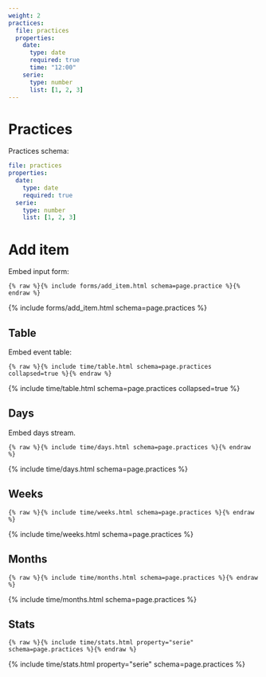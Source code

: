 ```yaml
---
weight: 2
practices:
  file: practices
  properties:
    date:
      type: date
      required: true
      time: "12:00"
    serie:
      type: number
      list: [1, 2, 3]
---
```


# Practices

Practices schema:

```yml
file: practices
properties:
  date:
    type: date
    required: true
  serie:
    type: number
    list: [1, 2, 3]
```

# Add item

Embed input form:

```liquid
{% raw %}{% include forms/add_item.html schema=page.practice %}{% endraw %}
```

{% include forms/add_item.html schema=page.practices %}

## Table

Embed event table:

```liquid
{% raw %}{% include time/table.html schema=page.practices collapsed=true %}{% endraw %}
```

{% include time/table.html schema=page.practices collapsed=true %}

## Days

Embed days stream.

```liquid
{% raw %}{% include time/days.html schema=page.practices %}{% endraw %}
```

{% include time/days.html schema=page.practices %}

## Weeks

```liquid
{% raw %}{% include time/weeks.html schema=page.practices %}{% endraw %}
```

{% include time/weeks.html schema=page.practices %}

## Months

```liquid
{% raw %}{% include time/months.html schema=page.practices %}{% endraw %}
```

{% include time/months.html schema=page.practices %}

## Stats

```liquid
{% raw %}{% include time/stats.html property="serie" schema=page.practices %}{% endraw %}
```

{% include time/stats.html property="serie" schema=page.practices %}